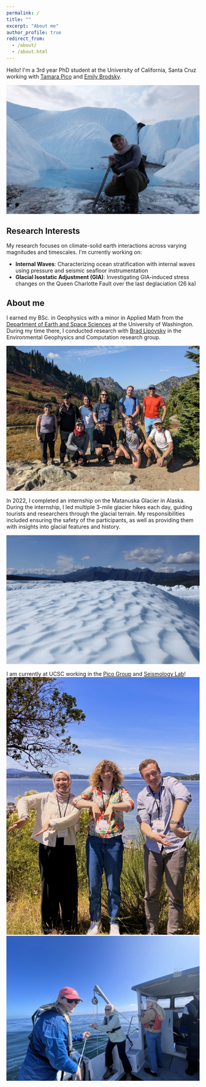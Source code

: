```yaml
---
permalink: /
title: ""
excerpt: "About me"
author_profile: true
redirect_from: 
  - /about/
  - /about.html
---
```

Hello! I'm a 3rd year PhD student at the University of California, Santa Cruz working with [Tamara Pico](https://tamarapico.github.io/) and [Emily Brodsky](https://seismo.sites.ucsc.edu/emily-brodsky/). 

![Image of me crouched down with an ice axe on the Matanuska Glacier, 2021](images/mat1.JPG)

## Research Interests

My research focuses on climate-solid earth interactions across varying magnitudes and timescales. I'm currently working on:

- **Internal Waves**: Characterizing ocean stratification with internal waves using pressure and seismic seafloor instrumentation
- **Glacial Isostatic Adjustment (GIA)**: Investigating GIA-induced stress changes on the Queen Charlotte Fault over the last deglaciation (26 ka)

## About me

I earned my BSc. in Geophysics with a minor in Applied Math from the [Department of Earth and Space Sciences](https://www.ess.washington.edu/) at the University of Washington. During my time there, I conducted research with [Brad Lipovsky](https://bradlipovsky.github.io/) in the Environmental Geophysics and Computation research group.

![Image of the Environmental Geophysics and Computation research group, 2023](images/epic-group.JPG)

In 2022, I completed an internship on the Matanuska Glacier in Alaska. During the internship, I led multiple 3-mile glacier hikes each day, guiding tourists and researchers through the glacial terrain. My responsibilities included ensuring the safety of the participants, as well as providing them with insights into glacial features and history.

![Image of a section of the Matanuska Glacier, 2021](images/DSCF6029.jpg)

I am currently at UCSC working in the [Pico Group](https://tamarapico.github.io/) and [Seismology Lab](https://seismo.sites.ucsc.edu/)!
![Image of Pico Group at GIA workshop, 2025](images/98AE865F-1546-4392-9319-59487DC347BB_1_105_c.jpeg)
![Image of collecting CTD measurements, 2025](images/59150904-EF29-4E34-90D9-91956925E27B_1_105_c.jpeg)


